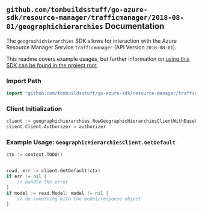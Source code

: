 
## `github.com/tombuildsstuff/go-azure-sdk/resource-manager/trafficmanager/2018-08-01/geographichierarchies` Documentation

The `geographichierarchies` SDK allows for interaction with the Azure Resource Manager Service `trafficmanager` (API Version `2018-08-01`).

This readme covers example usages, but further information on [using this SDK can be found in the project root](https://github.com/tombuildsstuff/go-azure-sdk/tree/main/docs).

### Import Path

```go
import "github.com/tombuildsstuff/go-azure-sdk/resource-manager/trafficmanager/2018-08-01/geographichierarchies"
```


### Client Initialization

```go
client := geographichierarchies.NewGeographicHierarchiesClientWithBaseURI("https://management.azure.com")
client.Client.Authorizer = authorizer
```


### Example Usage: `GeographicHierarchiesClient.GetDefault`

```go
ctx := context.TODO()


read, err := client.GetDefault(ctx)
if err != nil {
	// handle the error
}
if model := read.Model; model != nil {
	// do something with the model/response object
}
```
